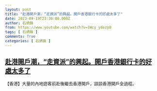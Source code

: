 ```yaml
---
layout: post
title: "赴港開戶潮，“走資派”的興起。開戶香港銀行卡的好處太多了"
date: 2023-09-19T23:30:00.000Z
author: 石炳鋒
from: https://www.youtube.com/watch?v=1Wcy_ydezp0
tags: [ 石炳锋 ]
comments: True
categories: [ 石炳锋 ]
---
```

<!--1695166200000-->
[赴港開戶潮，“走資派”的興起。開戶香港銀行卡的好處太多了](https://www.youtube.com/watch?v=1Wcy_ydezp0)
------

<div>
【香港】大量的內地遊客前赴後繼去香港開戶，談談香港開戶全過程。
</div>
